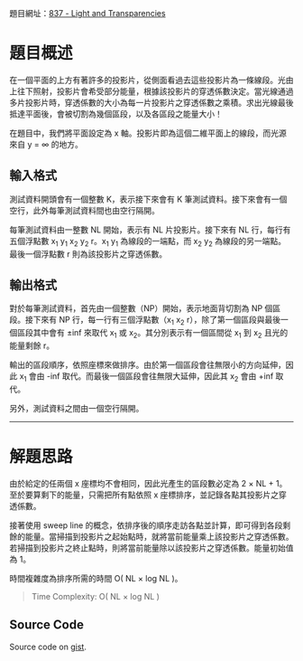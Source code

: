 <!--
[date]: 2011-05-01
[title]: [UVa] 837 - Light and Transparencies
[name]: uva-837-light-and-transparencies
[tag]: UVa, sweep line | 掃描線, sort | 排序
-->

題目網址：[837 - Light and Transparencies][1]

題目概述
======

在一個平面的上方有著許多的投影片，從側面看過去這些投影片為一條線段。光由上往下照射，投影片會希受部分能量，根據該投影片的穿透係數決定。當光線通過多片投影片時，穿透係數的大小為每一片投影片之穿透係數之乘積。求出光線最後抵達平面後，會被切割為幾個區段，以及各區段之能量大小！

在題目中，我們將平面設定為 x 軸。投影片即為這個二維平面上的線段，而光源來自 y = ∞ 的地方。


輸入格式
-----

測試資料開頭會有一個整數 K，表示接下來會有 K 筆測試資料。接下來會有一個空行，此外每筆測試資料間也由空行隔開。

每筆測試資料由一整數 NL 開始，表示有 NL 片投影片。接下來有 NL 行，每行有五個浮點數 x<sub>1</sub> y<sub>1</sub> x<sub>2</sub> y<sub>2</sub> r。x<sub>1</sub> y<sub>1</sub> 為線段的一端點，而 x<sub>2</sub> y<sub>2</sub> 為線段的另一端點。最後一個浮點數 r 則為該投影片之穿透係數。

輸出格式
-----

對於每筆測試資料，首先由一個整數（NP）開始，表示地面背切割為 NP 個區段。接下來有 NP 行，每一行有三個浮點數（x<sub>1</sub> x<sub>2</sub> r），除了第一個區段與最後一個區段其中會有 ±inf 來取代 x<sub>1</sub> 或 x<sub>2</sub>。其分別表示有一個區間從 x<sub>1</sub> 到 x<sub>2</sub> 且光的能量剩餘 r。

輸出的區段順序，依照座標來做排序。由於第一個區段會往無限小的方向延伸，因此 x<sub>1</sub> 會由 -inf 取代。而最後一個區段會往無限大延伸，因此其 x<sub>2</sub> 會由 +inf 取代。

另外，測試資料之間由一個空行隔開。

---

解題思路
======

由於給定的任兩個 x 座標均不會相同，因此光產生的區段數必定為 2 × NL + 1。至於要算剩下的能量，只需把所有點依照 x 座標排序，並記錄各點其投影片之穿透係數。

接著使用 sweep line 的概念，依排序後的順序走訪各點並計算，即可得到各段剩餘的能量。當掃描到投影片之起始點時，就將當前能量乘上該投影片之穿透係數。若掃描到投影片之終止點時，則將當前能量除以該投影片之穿透係數。能量初始值為 1。

時間複雜度為排序所需的時間 O( NL × log NL )。

> Time Complexity: O( NL × log NL )

Source Code
------

<script src="https://gist.github.com/KuoE0/1611184.js"></script>

Source code on [gist][gist].

[1]: http://uva.onlinejudge.org/index.php?option=com_onlinejudge&Itemid=8&category=10&page=show_problem&problem=778 "837 - Light and Transparencies"
[gist]: https://gist.github.com/KuoE0/1611184
